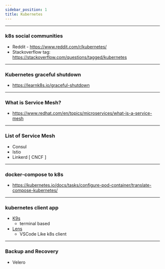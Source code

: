 ```yaml
---
sidebar_position: 1
title: Kubernetes
---
```


----
### k8s social communities

- Reddit - https://www.reddit.com/r/kubernetes/
- Stackoverflow tag: https://stackoverflow.com/questions/tagged/kubernetes



----
### Kubernetes graceful shutdown
- https://learnk8s.io/graceful-shutdown

----
### What is Service Mesh?
- https://www.redhat.com/en/topics/microservices/what-is-a-service-mesh

----
### List of Service Mesh

- Consul
- Istio
- Linkerd [ CNCF ]

----
### docker-compose to k8s
- https://kubernetes.io/docs/tasks/configure-pod-container/translate-compose-kubernetes/

----
### kubernetes client app
- [K9s](https://k9scli.io/)
  - terminal based 
- [Lens](https://github.com/lensapp/lens)
  - VSCode Like k8s client

----
### Backup and Recovery
- Velero

